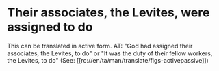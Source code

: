 # Their associates, the Levites, were assigned to do

This can be translated in active form. AT: "God had assigned their associates, the Levites, to do" or "It was the duty of their fellow workers, the Levites, to do" (See: [[rc://en/ta/man/translate/figs-activepassive]])